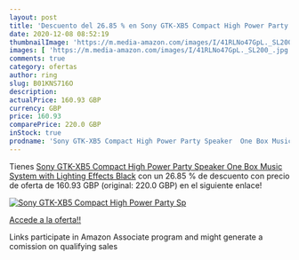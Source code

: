 ```yaml
---
layout: post
title: 'Descuento del 26.85 % en Sony GTK-XB5 Compact High Power Party Sp'
date: 2020-12-08 08:52:19
thumbnailImage: 'https://m.media-amazon.com/images/I/41RLNo47GpL._SL200_.jpg'
images: [ 'https://m.media-amazon.com/images/I/41RLNo47GpL._SL200_.jpg' ]
comments: true
category: ofertas
author: ring
slug: B01KNS716O
description:
actualPrice: 160.93 GBP
currency: GBP
price: 160.93
comparePrice: 220.0 GBP
inStock: true
prodname: 'Sony GTK-XB5 Compact High Power Party Speaker  One Box Music System with Lighting Effects  Black'
---
```


Tienes [Sony GTK-XB5 Compact High Power Party Speaker  One Box Music System with Lighting Effects  Black](https://www.amazon.co.uk/dp/B01KNS716O/?tag=tolees0a-21) con un 26.85 % de descuento con precio de oferta de 160.93 GBP (original: 220.0 GBP) en el siguiente enlace!

[![Sony GTK-XB5 Compact High Power Party Sp](https://m.media-amazon.com/images/I/41RLNo47GpL._SL200_.jpg)](https://www.amazon.co.uk/dp/B01KNS716O/?tag=tolees0a-21)

[Accede a la oferta!!](https://www.amazon.co.uk/dp/B01KNS716O/?tag=tolees0a-21)

Links participate in Amazon Associate program and might generate a comission on qualifying sales


